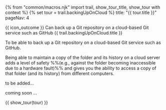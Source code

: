 {% from "common/macros.njk" import trail, show_tour_title, show_tour with context %}
{% set tour = trail.backingUpOnCloud %}
<frontmatter>
title: "{{ tour.title }}"
pageNav: 4
</frontmatter>

<span id="outcomes">{{ icon_outcome }} Can back up a Git repository on a cloud-based Git service such as GitHub</span>
<span id="title">{{ trail.backingUpOnCloud.title }}</span>

<span class="d-none" id="destination">To be able to back up a Git repository on a cloud-based Git service such as GitHub.</span>

<span class="d-none" id="motivation">Being able to maintain a copy of the folder and its history on a cloud server adds a level of safety %%(e.g., against the folder becoming inaccessible due to a hardware fault)%% and gives you the ability to access a copy of that folder (and its history) from different computers.</span>

<span class="d-none" id="achievements">to be added...</span>

<span id="next">coming soon ...</span>

<div id="body">

{{ show_tour(tour) }}
</div>

<div id="extras">
</div>